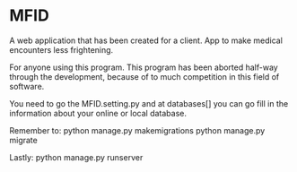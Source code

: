 # MFID
A web application that has been created for a client. App to make medical encounters less frightening.

For anyone using this program. This program has been aborted half-way through the development, because of to much competition in this field of software. 

You need to go the MFID.setting.py and at databases[] you can go fill in the information about your online or local database. 

Remember to:
python manage.py makemigrations
python manage.py migrate

Lastly:
python manage.py runserver